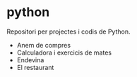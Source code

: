 # python
Repositori per projectes i codis de Python.
- Anem de compres
- Calculadora i exercicis de mates
- Endevina
- El restaurant
